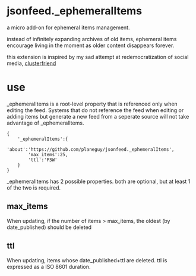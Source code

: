 # jsonfeed._ephemeralItems
a micro add-on for ephemeral items management.

instead of infinitely expanding archives of old items, ephemeral items encourage living in the moment as older content disappears forever.

this extension is inspired by my sad attempt at redemocratization of social media, [clusterfriend](https://github.com/planeguy/clusterfriend)

# use
_ephemeralItems is a root-level property that is referenced only when editing the feed. Systems that do not reference the feed when editing or adding items but generate a new feed from a seperate source will not take advantage of _ephemeralItems.

```
{
    '_ephemeralItems':{
        'about':'https://github.com/planeguy/jsonfeed._ephemeralItems',
        'max_items':25,
        'ttl':'P3W'
    }
}
```

_ephemeralItems has 2 possible properties. both are optional, but at least 1 of the two is required.

## max_items
When updating, if the number of items > max_items, the oldest (by date_published) should be deleted

## ttl
When updating, items whose date_published+ttl are deleted. ttl is expressed as a ISO 8601 duration.
